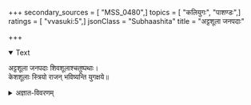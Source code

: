 +++
secondary_sources = [ "MSS_0480",]
topics = [ "कलियुगः", "पाशण्डः",]
ratings = [ "vvasuki:5",]
jsonClass = "Subhaashita"
title = "अट्टशूला जनपदाः"

+++

<details open><summary>Text</summary>

अट्टशूला जनपदाः शिवशूलाश्चतुष्पथाः।  
केशशूलाः स्त्रियो राजन् भविष्यन्ति युगक्षये॥
</details>



<details><summary>अज्ञात-विवरणम्</summary>

अट्टमन्नं शिवो वेदः शूलो विक्रय उच्यते' इति कोशः।
</details>
